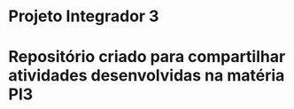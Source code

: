 # Projeto Integrador 3
# Repositório criado para compartilhar atividades desenvolvidas na matéria PI3
